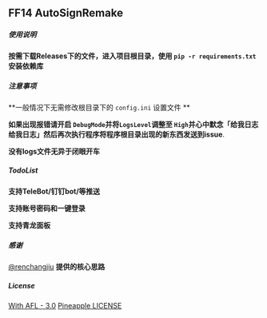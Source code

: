 ## FF14 AutoSignRemake

##### 使用说明

**按需下载Releases下的文件，进入项目根目录，使用 ```pip -r requirements.txt```安装依赖库**

##### 注意事项

**一般情况下无需修改根目录下的 ```config.ini``` 设置文件 **

**如果出现报错请开启 ```DebugMode```并将```LogsLevel```调整至 ```High```并心中默念「给我日志给我日志」然后再次执行程序将程序根目录出现的新东西发送到issue**.

**没有logs文件无异于闭眼开车**

##### TodoList

**支持TeleBot/钉钉bot/等推送**

**支持账号密码和一键登录**

**支持青龙面板**

##### 感谢

[@renchangjiu](https://github.com/renchangjiu/FF14AutoSignIn) **提供的核心思路**

##### License

[With AFL - 3.0](https://github.com/AmarokIce/PineappleDelight/blob/master/LICENSE)
[Pineapple LICENSE](https://github.com/AmarokIce/PineappleDelight/blob/master/LICENSE.txt) 
